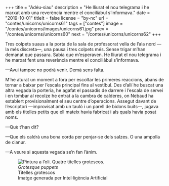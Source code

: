 +++
title = "Adéu-siau"
description = "He lliurat el nou telegrama i he marxat amb una reverència mentre el conciliàbul s’informava."
date = "2019-10-01"
titleIt = false
license = "by-nc"
url = "contes/unicorns/unicorns61"
tags = ["contes"]
image = "/contes/unicorns/images/unicorns61.jpg"
prev = "/contes/unicorns/unicorns60"
next = "/contes/unicorns/unicorns62"
+++

Tres colpets suaus a la porta de la sala de professorat vella de l’ala nord —la més discreta—, una pausa i tres colpets més. Sense trigar m’han demanat que passara. Sabia que m’esperaven. He lliurat el nou telegrama i he marxat fent una reverència mentre el conciliàbul s’informava.

—Avui tampoc no podrà venir. Demà sens falta.

M’he aturat un moment a fora per escoltar les primeres reaccions, abans de tornar a baixar per l’escala principal fins al vestíbul. Des d’allí he buscat una altra vegada la porteria, he agafat el passadís de darrere i l’escala de servei i en tombar al recolze he entrat a la cambra de calderes, on Nebaud ha establert provisionalment el seu centre d’operacions. Assegut davant de l’escriptori —improvisat amb un tauló i un parell de bidons buits—, jugava amb els titelles petits que ell mateix havia fabricat i als quals havia posat noms.

—Què t’han dit?

—Que els caldrà una bona corda per penjar-se dels salzes. O una ampolla de cianur.

—A veure si aquesta vegada se’n fan l’ànim.

<figure class="illustration"><img src="/contes/unicorns/images/unicorns61.jpg" alt="Pintura a l’oli. Quatre titelles grotescos."><figcaption><em>Grotesque puppets</em><br>Titelles grotescos<br><span class="ai-disclaimer">Imatge generada per Intel·ligència Artificial</span></figcaption></figure>

